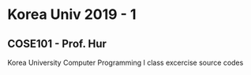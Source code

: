 # Korea Univ 2019 - 1

## COSE101 - Prof. Hur
Korea University Computer Programming I class excercise source codes
